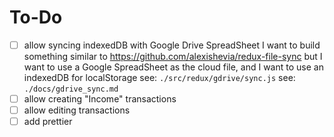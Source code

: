 # To-Do
- [ ] allow syncing indexedDB with Google Drive SpreadSheet
    I want to build something similar to
    https://github.com/alexishevia/redux-file-sync
    but I want to use a Google SpreadSheet as the cloud file, and I want to use an indexedDB for localStorage
    see: `./src/redux/gdrive/sync.js`
    see: `./docs/gdrive_sync.md`
- [ ] allow creating "Income" transactions
- [ ] allow editing transactions
- [ ] add prettier
